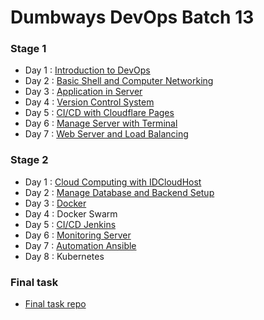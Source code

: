 # Dumbways DevOps Batch 13

### Stage 1
- Day 1 : [Introduction to DevOps](https://github.com/ivankalan/dumbways-devops13/tree/master/stage1/day1) 
- Day 2 : [Basic Shell and Computer Networking](https://github.com/ivankalan/dumbways-devops13/tree/master/stage1/day2)
- Day 3 : [Application in Server](https://github.com/ivankalan/dumbways-devops13/tree/master/stage1/day3)
- Day 4 : [Version Control System](https://github.com/ivankalan/dumbways-devops13/tree/master/stage1/day4)
- Day 5 : [CI/CD with Cloudflare Pages](https://github.com/ivankalan/dumbways-devops13/tree/master/stage1/day5)
- Day 6 : [Manage Server with Terminal](https://github.com/ivankalan/dumbways-devops13/tree/master/stage1/day6)
- Day 7 : [Web Server and Load Balancing](https://github.com/ivankalan/dumbways-devops13/tree/master/stage1/day7)

### Stage 2
- Day 1 : [Cloud Computing with IDCloudHost](https://github.com/ivankalan/dumbways-devops13/tree/master/stage2/day1)
- Day 2 : [Manage Database and Backend Setup](https://github.com/ivankalan/dumbways-devops13/tree/master/stage2/day2)
- Day 3 : [Docker](https://github.com/ivankalan/dumbways-devops13-kel2)
- Day 4 : Docker Swarm
- Day 5 : [CI/CD Jenkins](https://github.com/ivankalan/dumbways-devops13-kel2)
- Day 6 : [Monitoring Server](https://github.com/ivankalan/dumbways-devops13/tree/master/stage2/day6%2B7)
- Day 7 : [Automation Ansible](https://github.com/ivankalan/dumbways-devops13/tree/master/stage2/day6%2B7)
- Day 8 : Kubernetes

### Final task
- [Final task repo](https://github.com/ivankalan/devops13-finaltask)
